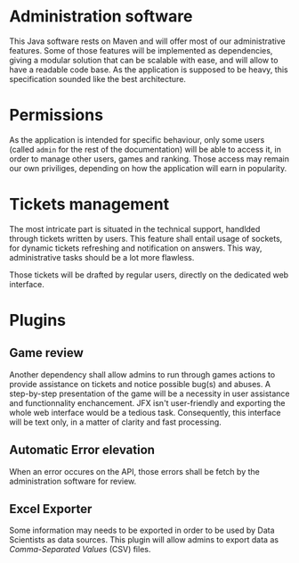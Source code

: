 # Administration software
This Java software rests on Maven and will offer most of our administrative features. Some of those features will be implemented as dependencies, giving a modular solution that can be scalable with ease, and will allow to have a readable code base. As the application is supposed to be heavy, this specification sounded like the best architecture.

# Permissions
As the application is intended for specific behaviour, only some users (called `admin` for the rest of the documentation) will be able to access it, in order to manage other users, games and ranking.
Those access may remain our own priviliges, depending on how the application will earn in popularity.

# Tickets management
The most intricate part is situated in the technical support, handlded through tickets written by users. This feature shall entail usage of sockets, for dynamic tickets refreshing and notification on answers. This way, administrative tasks should be a lot more flawless.

Those tickets will be drafted by regular users, directly on the dedicated web interface.

# Plugins
## Game review
Another dependency shall allow admins to run through games actions to provide assistance on tickets and notice possible bug(s) and abuses. A step-by-step presentation of the game will be a necessity in user assistance and functionnality enchancement.
JFX isn't user-friendly and exporting the whole web interface would be a tedious task. Consequently, this interface will be text only, in a matter of clarity and fast processing.

## Automatic Error elevation
When an error occures on the API, those errors shall be fetch by the administration software for review.

## Excel Exporter
Some information may needs to be exported in order to be used by Data Scientists as data sources. This plugin will allow admins to export data as *Comma-Separated Values* (CSV) files.

